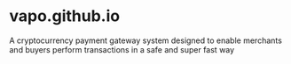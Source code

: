 # vapo.github.io
A cryptocurrency payment gateway system designed to enable merchants and buyers perform transactions in a safe and super fast way
